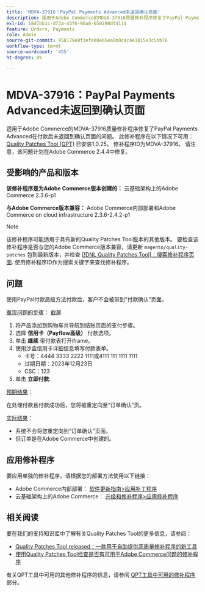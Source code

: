 ```yaml
---
title: 'MDVA-37916：PayPal Payments Advanced未返回确认页面'
description: 适用于Adobe Commerce的MDVA-37916质量修补程序修复了PayPal Payments Advanced在付款后未返回到确认页面的问题。 安装[Quality Patches Tool (QPT)](https://devdocs.magento.com/guides/v2.4/comp-mgr/patching.html#mqp) 1.0.25后，即可使用此修补程序。 修补程序ID为MDVA-37916。 请注意，该问题计划在Adobe Commerce 2.4.4中修复。
exl-id: 18d7bb1c-d73a-43f6-90a8-650290dfd114
feature: Orders, Payments
role: Admin
source-git-commit: 958179e0f3efe08e65ea8b0c4c4e1015e3c5bb76
workflow-type: tm+mt
source-wordcount: '455'
ht-degree: 0%

---
```


# MDVA-37916：PayPal Payments Advanced未返回到确认页面

适用于Adobe Commerce的MDVA-37916质量修补程序修复了PayPal Payments Advanced在付款后未返回到确认页面的问题。 此修补程序在以下情况下可用： [Quality Patches Tool (QPT)](https://devdocs.magento.com/guides/v2.4/comp-mgr/patching.html#mqp) 已安装1.0.25。 修补程序ID为MDVA-37916。 请注意，该问题计划在Adobe Commerce 2.4.4中修复。

## 受影响的产品和版本

**该修补程序是为Adobe Commerce版本创建的：**
云基础架构上的Adobe Commerce 2.3.6-p1

**与Adobe Commerce版本兼容：**
Adobe Commerce内部部署和Adobe Commerce on cloud infrastructure 2.3.6-2.4.2-p1

>[!NOTE]
>
>该修补程序可能适用于具有新的Quality Patches Tool版本的其他版本。 要检查该修补程序是否与您的Adobe Commerce版本兼容，请更新 `magento/quality-patches` 包到最新版本，并检查 [[!DNL Quality Patches Tool]：搜索修补程序页面](https://devdocs.magento.com/quality-patches/tool.html#patch-grid). 使用修补程序ID作为搜索关键字来查找修补程序。

## 问题

使用PayPal付款高级方法付款后，客户不会被带到“付款确认”页面。

<u>重现问题的步骤</u>： [截屏](https://assets.adobe.com/public/025d479b-5796-4772-6f3d-adc86306a799)

1. 将产品添加到购物车并导航到结账页面的支付步骤。
1. 选择 **信用卡（Payflow高级）** 付款选项。
1. 单击 **继续** 带付款表打开iframe。
1. 使用沙盒信用卡详细信息填写付款表单。
   * 卡号：4444 3333 2222 1111或4111 111 1111 1111
   * 过期日期：2023年12月23日
   * CSC：123
1. 单击 **立即付款**.

<u>预期结果</u>：

在处理付款且付款成功后，您将被重定向至“订单确认”页。

<u>实际结果</u>：

* 系统不会将您重定向到“订单确认”页面。
* 但订单是在Adobe Commerce中创建的。

## 应用修补程序

要应用单独的修补程序，请根据您的部署方法使用以下链接：

* Adobe Commerce内部部署： [软件更新指南>应用补丁程序](https://devdocs.magento.com/guides/v2.4/comp-mgr/patching/mqp.html)
* 云基础架构上的Adobe Commerce： [升级和修补程序>应用修补程序](https://devdocs.magento.com/cloud/project/project-patch.html)

## 相关阅读

要在我们的支持知识库中了解有关Quality Patches Tool的更多信息，请参阅：

* [Quality Patches Tool released：一款用于自助提供高质量修补程序的新工具](/help/announcements/adobe-commerce-announcements/magento-quality-patches-released-new-tool-to-self-serve-quality-patches.md)
* [使用Quality Patches Tool检查是否有可用于Adobe Commerce问题的修补程序](/help/support-tools/patches-available-in-qpt-tool/check-patch-for-magento-issue-with-magento-quality-patches.md)

有关QPT工具中可用的其他修补程序的信息，请参阅 [QPT工具中可用的修补程序](https://support.magento.com/hc/en-us/sections/360010506631-Patches-available-in-QPT-tool-) 部分。
